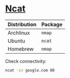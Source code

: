 # [Ncat](https://nmap.org/ncat/)

| Distribution | Package |
| ------------ | ------- |
| Archlinux    | `nmap`  |
| Ubuntu       | `ncat`  |
| Homebrew     | `nmap`  |

Check connectivity:

```sh
ncat -zv google.com 80
```
